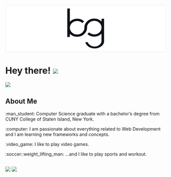 <a href="https://bolaghaly.netlify.app/"> <img src="https://github.com/BolaGhaly/BolaGhaly/blob/main/assets/Github_readme_banner_light.svg" alt="Github-readme-banner" /> </a>

# Hey there! <img src="https://raw.githubusercontent.com/MartinHeinz/MartinHeinz/master/wave.gif" width="30" />
<a href="https://www.linkedin.com/in/bolaghaly/" target="_blank"> <img src="https://img.shields.io/badge/-BolaGhaly-blue?style=flat-square&logo=Linkedin&logoColor=white&link=https://www.linkedin.com/in/bolaghaly/" width="100"/> </a>
  
<h2>About Me</h2>
<p>:man_student: Computer Science graduate with a bachelor’s degree from CUNY College of Staten Island, New York.</p>
<p>:computer: I am passionate about everything related to Web Development and I am learning new frameworks and concepts.</p>
<p>:video_game: I like to play video games.</p>
<p>:soccer::weight_lifting_man: ...and I like to play sports and workout.</p>
<br/>

<div>
<img src="https://github-readme-stats.vercel.app/api?username=BolaGhaly&show_icons=true&theme=github_dark&border_radius=5&title_color=e4e4e4&text_color=cbcbcb&line_height=28&card_width=350&hide_rank=true&hide_border=true" />
<img src="https://github-readme-stats.vercel.app/api/top-langs/?username=BolaGhaly&langs_count=10&layout=compact&theme=github_dark&title_color=e4e4e4&text_color=cbcbcb&border_radius=5&hide=C&hide_border=true" height="213" />
</div>
